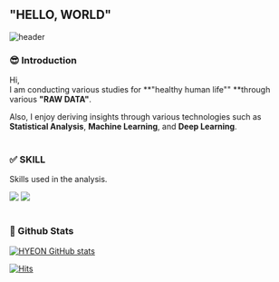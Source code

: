 ## "HELLO, WORLD"

<!--
**KH-log/KH-log** is a ✨ _special_ ✨ repository because its `README.md` (this file) appears on your GitHub profile.

Here are some ideas to get you started:

- 🔭 I’m currently working on ...
- 🌱 I’m currently learning ...
- 👯 I’m looking to collaborate on ...
- 🤔 I’m looking for help with ...
- 💬 Ask me about ...
- 📫 How to reach me: ...
- 😄 Pronouns: ...
- ⚡ Fun fact: ...
-->

<!--Header-->
![header](https://capsule-render.vercel.app/api?type=transparent&color=gradient&height=120&section=header&text="Importance%20of%20RATIONALE"&desc=-The%20answer%20is%20always%20in%20the%20RAW-DATA&fontSize=60&descAlignY=80&descAlign=75&animation=twinkling&fontColor=89A5EA)

<!--Introduce-->
### 😎 Introduction
Hi,   
I am conducting various studies for **"healthy human life"" **through various **"RAW DATA"**. 

Also, I enjoy deriving insights through various technologies such as **Statistical Analysis**, **Machine Learning**, and **Deep Learning**.
<br/><br/>

<!--Skill(using Tools)-->
### ✅ SKILL
Skills used in the analysis.

 <img src="https://img.shields.io/badge/Python-3776AB?style=flat&logo=Python&logoColor=white"/> <img src="https://img.shields.io/badge/R-276DC3?style=flat&logo=R&logoColor=white"/>
<br/><br/>
 
### 💪 Github Stats
[![HYEON GitHub stats](https://github-readme-stats.vercel.app/api?username=KH-log&show_icons=true&theme=dark)](https://github.com/anuraghazra/github-readme-stats)

[![Hits](https://hits.seeyoufarm.com/api/count/incr/badge.svg?url=https%3A%2F%2Fgithub.com%2FKH-log&count_bg=%233776AB&title_bg=%2388B5DB&icon=&icon_color=%23E7E7E7&title=hits&edge_flat=false)](https://github.com/KH-log)
